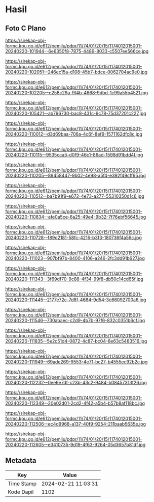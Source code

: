 # Hasil

## Foto C Plano

https://sirekap-obj-formc.kpu.go.id/e612/pemilu/pdpr/11/74/01/20/15/1174012015001-20240220-101944--6e6350f8-7875-4489-8033-c5507ee566ce.jpg

https://sirekap-obj-formc.kpu.go.id/e612/pemilu/pdpr/11/74/01/20/15/1174012015001-20240220-102051--246ec15a-d108-45b7-bdce-0062704ac9e0.jpg

https://sirekap-obj-formc.kpu.go.id/e612/pemilu/pdpr/11/74/01/20/15/1174012015001-20240220-102205--e258c29a-9f4b-4668-9dbd-1c99a55b4521.jpg

https://sirekap-obj-formc.kpu.go.id/e612/pemilu/pdpr/11/74/01/20/15/1174012015001-20240220-105421--ab796730-bac8-431c-9c78-75d37201c227.jpg

https://sirekap-obj-formc.kpu.go.id/e612/pemilu/pdpr/11/74/01/20/15/1174012015001-20240220-110012--d3d69baa-706a-4c6f-8ef9-1571162dfc8c.jpg

https://sirekap-obj-formc.kpu.go.id/e612/pemilu/pdpr/11/74/01/20/15/1174012015001-20240220-110115--9535cca5-d0f9-46c1-86ad-1598d91bdd4f.jpg

https://sirekap-obj-formc.kpu.go.id/e612/pemilu/pdpr/11/74/01/20/15/1174012015001-20240220-110205--89458447-9b02-4e98-a5f4-e392f49cff95.jpg

https://sirekap-obj-formc.kpu.go.id/e612/pemilu/pdpr/11/74/01/20/15/1174012015001-20240220-110512--ba7b91f9-e672-4e73-a277-55310350d1c6.jpg

https://sirekap-obj-formc.kpu.go.id/e612/pemilu/pdpr/11/74/01/20/15/1174012015001-20240220-110834--afe0a5ce-6a25-49e4-9b32-7f76ebf56645.jpg

https://sirekap-obj-formc.kpu.go.id/e612/pemilu/pdpr/11/74/01/20/15/1174012015001-20240220-110728--f89d2181-58fc-4216-b3f3-180736f4a56c.jpg

https://sirekap-obj-formc.kpu.go.id/e612/pemilu/pdpr/11/74/01/20/15/1174012015001-20240220-111023--907bf97b-8400-4106-a246-2fc3dd91b627.jpg

https://sirekap-obj-formc.kpu.go.id/e612/pemilu/pdpr/11/74/01/20/15/1174012015001-20240220-111343--3f69df70-9c88-4f34-99f8-db50c14cd65f.jpg

https://sirekap-obj-formc.kpu.go.id/e612/pemilu/pdpr/11/74/01/20/15/1174012015001-20240220-111445--2177e72c-7d8f-4684-9d54-3c66092700a6.jpg

https://sirekap-obj-formc.kpu.go.id/e612/pemilu/pdpr/11/74/01/20/15/1174012015001-20240220-111546--730abaec-c2d9-4b7b-97f6-832c0351b6cf.jpg

https://sirekap-obj-formc.kpu.go.id/e612/pemilu/pdpr/11/74/01/20/15/1174012015001-20240220-111835--5e2c51d4-0872-4c87-bc04-8e63c5483516.jpg

https://sirekap-obj-formc.kpu.go.id/e612/pemilu/pdpr/11/74/01/20/15/1174012015001-20240220-111949--69ade269-9553-4e71-bc27-b4555ec92b2c.jpg

https://sirekap-obj-formc.kpu.go.id/e612/pemilu/pdpr/11/74/01/20/15/1174012015001-20240220-112232--0ee9e7df-c23b-43c2-9484-b08457313f26.jpg

https://sirekap-obj-formc.kpu.go.id/e612/pemilu/pdpr/11/74/01/20/15/1174012015001-20240220-112349--20e02d01-2cd2-4f42-a5b4-b57b8af118bc.jpg

https://sirekap-obj-formc.kpu.go.id/e612/pemilu/pdpr/11/74/01/20/15/1174012015001-20240220-112506--ec4d9968-a137-40f9-9254-211baab5635e.jpg

https://sirekap-obj-formc.kpu.go.id/e612/pemilu/pdpr/11/74/01/20/15/1174012015001-20240220-112605--e3410735-9d19-4f63-9264-05d3657b81df.jpg


## Metadata

| Key        | Value               |
| ---------- | ------------------- |
| Time Stamp | 2024-02-21 11:03:31 |
| Kode Dapil | 1102                |



